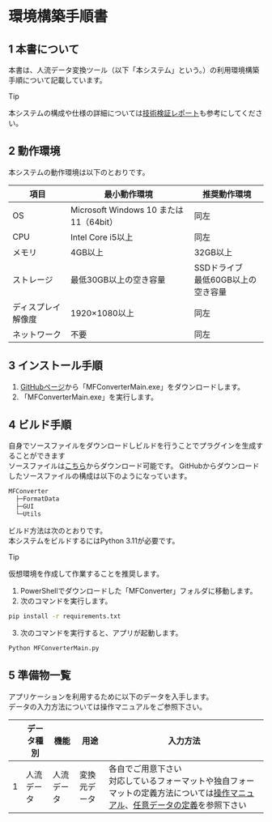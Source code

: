 # 環境構築手順書

## 1 本書について

本書は、人流データ変換ツール（以下「本システム」という。）の利用環境構築手順について記載しています。

> [!TIP]
> 本システムの構成や仕様の詳細については[技術検証レポート][TechnicalReport]も参考にしてください。

## 2 動作環境

本システムの動作環境は以下のとおりです。

| 項目| 最小動作環境| 推奨動作環境|
| - | - | - |
| OS | Microsoft Windows 10 または 11（64bit） | 同左 |
| CPU | Intel Core i5以上 | 同左 |
| メモリ | 4GB以上 | 32GB以上 |
| ストレージ | 最低30GB以上の空き容量 | SSDドライブ<br>最低60GB以上の空き容量 |
| ディスプレイ解像度 | 1920×1080以上 | 同左 |
| ネットワーク | 不要 | 同左 |

## 3 インストール手順

1. [GitHubページ][MFConverterGitHub]から「MFConverterMain.exe」をダウンロードします。
2. 「MFConverterMain.exe」を実行します。

## 4 ビルド手順

自身でソースファイルをダウンロードしビルドを行うことでプラグインを生成することができます<br>
ソースファイルは[こちら][MFConverterGitHub]からダウンロード可能です。
GitHubからダウンロードしたソースファイルの構成は以下のようになっています。

```bash
MFConverter
  ├─FormatData
  ├─GUI
  └─Utils
```

ビルド方法は次のとおりです。<br>
本システムをビルドするにはPython 3.11が必要です。

> [!TIP]
> 仮想環境を作成して作業することを推奨します。

1. PowerShellでダウンロードした「MFConverter」フォルダに移動します。
2. 次のコマンドを実行します。

```bash
pip install -r requirements.txt
```

3. 次のコマンドを実行すると、アプリが起動します。

```bash
Python MFConverterMain.py
```

## 5 準備物一覧

アプリケーションを利用するために以下のデータを入手します。<br>
データの入力方法については操作マニュアルをご参照下さい。

|  | データ種別 | 機能| 用途| 入力方法 |
| - | - | - | - | - |
| 1|人流データ | 人流データ | 変換元データ | 各自でご用意下さい<br>対応しているフォーマットや独自フォーマットの定義方法については[操作マニュアル][UserMan]、[任意データの定義][DataDefine]を参照下さい |

<!---GitHubページなどは確定次第修正して下さい-->
[TechnicalReport]: https://www.mlit.go.jp/plateau/news/
[MFConverterGitHub]: https://www.mlit.go.jp/plateau/news/
[UserMan]: userMan.md
[DataDefine]: dataDefineMan.md
